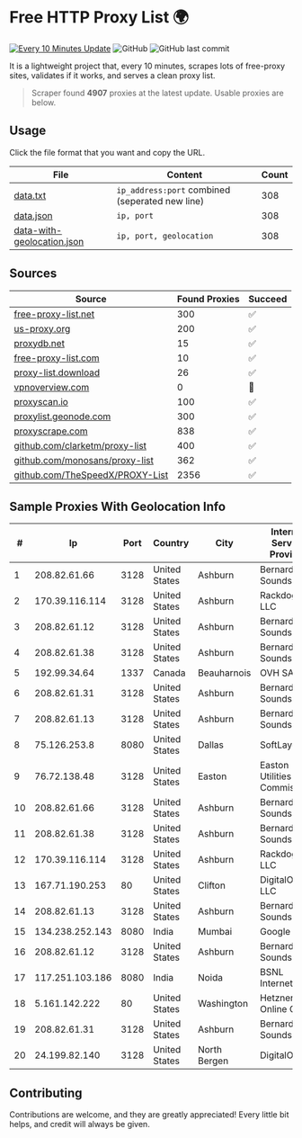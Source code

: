 
# Free HTTP Proxy List 🌍

[![Every 10 Minutes Update](https://github.com/mertguvencli/http-proxy-list/actions/workflows/main.yml/badge.svg?branch=main)](https://github.com/mertguvencli/http-proxy-list/actions/workflows/main.yml)
![GitHub](https://img.shields.io/github/license/mertguvencli/http-proxy-list)
![GitHub last commit](https://img.shields.io/github/last-commit/mertguvencli/http-proxy-list)

It is a lightweight project that, every 10 minutes, scrapes lots of free-proxy sites, validates if it works, and serves a clean proxy list.


> Scraper found **4907** proxies at the latest update. Usable proxies are below.

## Usage

Click the file format that you want and copy the URL.


|File|Content|Count|
|----|-------|-----|
|[data.txt](https://raw.githubusercontent.com/mertguvencli/http-proxy-list/main/proxy-list/data.txt)|`ip_address:port` combined (seperated new line)|308|
|[data.json](https://raw.githubusercontent.com/mertguvencli/http-proxy-list/main/proxy-list/data.json)|`ip, port`|308|
|[data-with-geolocation.json](https://raw.githubusercontent.com/mertguvencli/http-proxy-list/main/proxy-list/data-with-geolocation.json)|`ip, port, geolocation`|308|

## Sources

|Source|Found Proxies|Succeed|
|------|-------------|-------|
|[free-proxy-list.net](https://free-proxy-list.net)|300|✅|
|[us-proxy.org](https://www.us-proxy.org)|200|✅|
|[proxydb.net](http://proxydb.net)|15|✅|
|[free-proxy-list.com](https://free-proxy-list.com/?page=&port=&type%5B%5D=http&type%5B%5D=https&up_time=0&search=Search)|10|✅|
|[proxy-list.download](https://www.proxy-list.download/HTTP)|26|✅|
|[vpnoverview.com](https://vpnoverview.com/privacy/anonymous-browsing/free-proxy-servers)|0|🚫|
|[proxyscan.io](https://www.proxyscan.io)|100|✅|
|[proxylist.geonode.com](https://proxylist.geonode.com/api/proxy-list?limit=300&page=1&sort_by=lastChecked&sort_type=desc&protocols=http,https)|300|✅|
|[proxyscrape.com](https://api.proxyscrape.com/v2/?request=displayproxies&protocol=http&timeout=10000&country=all&ssl=all&anonymity=all)|838|✅|
|[github.com/clarketm/proxy-list](https://raw.githubusercontent.com/clarketm/proxy-list/master/proxy-list-raw.txt)|400|✅|
|[github.com/monosans/proxy-list](https://raw.githubusercontent.com/monosans/proxy-list/main/proxies/http.txt)|362|✅|
|[github.com/TheSpeedX/PROXY-List](https://raw.githubusercontent.com/TheSpeedX/PROXY-List/master/http.txt)|2356|✅|


## Sample Proxies With Geolocation Info

|#|Ip|Port|Country|City|Internet Service Provider|
|-|--|----|-------|----|-------------------------|
|1|208.82.61.66|3128|United States|Ashburn|Bernardi Sounds|
|2|170.39.116.114|3128|United States|Ashburn|Rackdog, LLC|
|3|208.82.61.12|3128|United States|Ashburn|Bernardi Sounds|
|4|208.82.61.38|3128|United States|Ashburn|Bernardi Sounds|
|5|192.99.34.64|1337|Canada|Beauharnois|OVH SAS|
|6|208.82.61.31|3128|United States|Ashburn|Bernardi Sounds|
|7|208.82.61.13|3128|United States|Ashburn|Bernardi Sounds|
|8|75.126.253.8|8080|United States|Dallas|SoftLayer|
|9|76.72.138.48|3128|United States|Easton|Easton Utilities Commission|
|10|208.82.61.66|3128|United States|Ashburn|Bernardi Sounds|
|11|208.82.61.38|3128|United States|Ashburn|Bernardi Sounds|
|12|170.39.116.114|3128|United States|Ashburn|Rackdog, LLC|
|13|167.71.190.253|80|United States|Clifton|DigitalOcean, LLC|
|14|208.82.61.13|3128|United States|Ashburn|Bernardi Sounds|
|15|134.238.252.143|8080|India|Mumbai|Google LLC|
|16|208.82.61.12|3128|United States|Ashburn|Bernardi Sounds|
|17|117.251.103.186|8080|India|Noida|BSNL Internet|
|18|5.161.142.222|80|United States|Washington|Hetzner Online GmbH|
|19|208.82.61.31|3128|United States|Ashburn|Bernardi Sounds|
|20|24.199.82.140|3128|United States|North Bergen|DigitalOcean|



## Contributing

Contributions are welcome, and they are greatly appreciated! Every
little bit helps, and credit will always be given.

